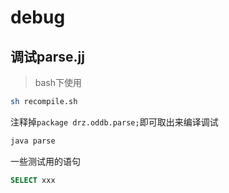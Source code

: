 # debug

## 调试parse.jj

> bash下使用

```bash
sh recompile.sh
```

注释掉`package drz.oddb.parse;`即可取出来编译调试

```bash
java parse
```

一些测试用的语句

```SQL
SELECT xxx
```
 